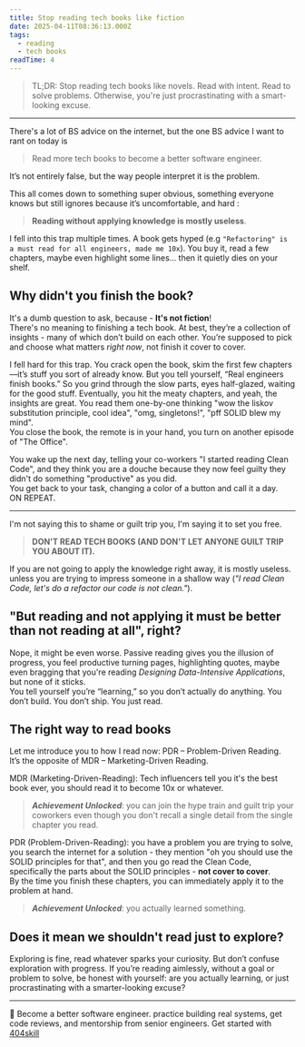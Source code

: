 ```yaml
---
title: Stop reading tech books like fiction
date: 2025-04-11T08:36:13.000Z
tags:
  - reading
  - tech books
readTime: 4
---
```


>TL;DR: Stop reading tech books like novels. Read with intent. Read to solve problems. Otherwise, you're just procrastinating with a smart-looking excuse.

---

There's a lot of BS advice on the internet, but the one BS advice I want to rant on today is 
> Read more tech books to become a better software engineer.

It’s not entirely false, but the way people interpret it is the problem.

This all comes down to something super obvious, something everyone knows but still ignores because it’s uncomfortable, and hard :

> **Reading without applying knowledge is mostly useless**.

I fell into this trap multiple times. A book gets hyped (e.g `"Refactoring" is a must read for all engineers, made me 10x`). You buy it, read a few chapters, maybe even highlight some lines... then it quietly dies on your shelf.

## Why didn't you finish the book?
It's a dumb question to ask, because - **It's not fiction**!  
There's no meaning to finishing a tech book. At best, they’re a collection of insights - many of which don’t build on each other. You’re supposed to pick and choose what matters _right now_, not finish it cover to cover.


I fell hard for this trap. You crack open the book, skim the first few chapters—it’s stuff you sort of already know. But you tell yourself, “Real engineers finish books.”
So you grind through the slow parts, eyes half-glazed, waiting for the good stuff. Eventually, you hit the meaty chapters, and yeah, the insights are great. 
You read them one-by-one thinking "wow the liskov substitution principle, cool idea", "omg, singletons!", "pff SOLID blew my mind".   
You close the book, the remote is in your hand, you turn on another episode of "The Office".  

You wake up the next day, telling your co-workers "I started reading Clean Code", and they think you are a douche because they now feel guilty they didn't do something "productive" as you did.   
You get back to your task, changing a color of a button and call it a day.  
ON REPEAT.

---
I'm not saying this to shame or guilt trip you, I'm saying it to set you free. 
>**DON'T READ TECH BOOKS (AND DON'T LET ANYONE GUILT TRIP YOU ABOUT IT).**

If you are not going to apply the knowledge right away, it is mostly useless. unless you are trying to impress someone in a shallow way (_"I read Clean Code, let's do a refactor our code is not clean."_).

## "But reading and not applying it must be better than not reading at all", right?
Nope, it might be even worse. Passive reading gives you the illusion of progress, you feel productive turning pages, highlighting quotes, maybe even bragging that you're reading _Designing Data-Intensive Applications_, but none of it sticks.   
You tell yourself you’re “learning,” so you don’t actually do anything. You don’t build. You don’t ship. You just read.


## The right way to read books
Let me introduce you to how I read now: PDR – Problem-Driven Reading.  
It’s the opposite of MDR – Marketing-Driven Reading.

MDR (Marketing-Driven-Reading): Tech influencers tell you it's the best book ever, you should read it to become 10x or whatever.

> **_Achievement Unlocked_**: you can join the hype train and guilt trip your coworkers even though you don't recall a single detail from the single chapter you read.

PDR (Problem-Driven-Reading): you have a problem you are trying to solve, you search the internet for a solution - they mention "oh you should use the SOLID principles for that", and then you go read the Clean Code, specifically the parts about the SOLID principles - **not cover to cover**.   
By the time you finish these chapters, you can immediately apply it to the problem at hand. 

> **_Achievement Unlocked_**: you actually learned something.


## Does it mean we shouldn't read just to explore?
Exploring is fine, read whatever sparks your curiosity. But don’t confuse exploration with progress.
If you’re reading aimlessly, without a goal or problem to solve, be honest with yourself: are you actually learning, or just procrastinating with a smarter-looking excuse?

<!-- PROMO BLOCK -->
---

🚨 Become a better software engineer. practice building real systems, get code reviews, and mentorship from senior engineers.
Get started with [404skill](https://404skill.github.io/#/)
<!-- END PROMO BLOCK -->
